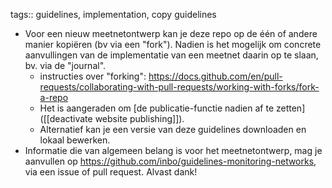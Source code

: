 tags:: guidelines, implementation, copy guidelines

- Voor een nieuw meetnetontwerp kan je deze repo op de één of andere manier kopiëren (bv via een "fork").
  Nadien is het mogelijk om concrete aanvullingen van de implementatie van een meetnet daarin op te slaan, bv. via de "journal".
	- instructies over "forking": https://docs.github.com/en/pull-requests/collaborating-with-pull-requests/working-with-forks/fork-a-repo
	- Het is aangeraden om [de publicatie-functie nadien af te zetten]([[deactivate website publishing]]).
	- Alternatief kan je een versie van deze guidelines downloaden en lokaal bewerken.
- Informatie die van algemeen belang is voor het meetnetontwerp, mag je aanvullen op https://github.com/inbo/guidelines-monitoring-networks, via een issue of pull request. Alvast dank!